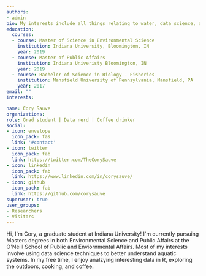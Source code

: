 ```yaml
---
authors:
- admin
bio: My interests include all things relating to water, data science, and sports
education:
  courses:
  - course: Master of Science in Environmental Science
    institution: Indiana University, Bloomington, IN
    year: 2019  
  - course: Master of Public Affairs 
    institution: Indiana Univeristy Bloomington, IN
    year: 2019 
  - course: Bachelor of Science in Biology - Fisheries
    institution: Mansfield University of Pennsylvania, Mansfield, PA 
    year: 2017
email: ""
interests: 

name: Cory Sauve
organizations: 
role: Grad student | Data nerd | Coffee drinker 
social:
- icon: envelope
  icon_pack: fas
  link: '#contact'
- icon: twitter
  icon_pack: fab
  link: https://twitter.com/TheCorySauve
- icon: linkedin
  icon_pack: fab
  link: https://www.linkedin.com/in/corysauve/
- icon: github
  icon_pack: fab
  link: https://github.com/corysauve
superuser: true
user_groups:
- Researchers
- Visitors
---
```


Hi, I'm Cory, a graduate student at Indiana University! I'm currently pursuing Masters degrees in both Environmental Science and Public Affairs at the O'Neill School of Public and Enviornmental Affairs. Most of my interests involve using data science techniques to better understand aquatic systems. In my free time, I enjoy analzying interesting data in R, exploring the outdoors, cooking, and coffee.
